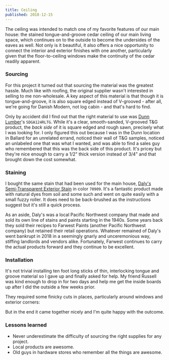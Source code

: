 ```yaml
---
title: Ceiling
published: 2018-12-15
---
```


The ceiling was intended to match one of my favorite features of our main house:
the stained tongue-and-groove cedar ceiling of our main living space, which continues on to the outside
to become the undersides of the eaves as well.
Not only is it beautiful, it also offers a nice opportunity to connect the interior and exterior finishes with one another,
particularly given that the floor-to-ceiling windows make the continuity of the cedar readily apparent.

<?# SimpleFigure src="images/IMG_20190214_094401.jpg" caption="Main house ceiling for reference" /?>

### Sourcing

For this project it turned out that sourcing the material was the greatest hassle.
Much like with roofing, the original supplier wasn't interested in selling to me non-wholesale.
A key aspect of this material is that though it is tongue-and-groove, it is also square edged instead of V-grooved -
after all, we're going for Danish Modern, not log cabin - and that's hard to find.

Only by accident did I find out that the right material to use was [Dunn Lumber](http://www.dunnlumber.com/)'s
`SDGA124RLTG`. While it's a clear, smooth-sanded, V-grooved T&G product, the _back side_ of it is square edged and rough sawn,
precisely what I was looking for. I only figured this out because I was in the Dunn location in Ballard
for an unrelated errand, noticed their wall of T&G samples, noticed an unlabeled one that was what I wanted,
and was able to find a sales guy who remembered that this was the back side of this product.
It's pricey but they're nice enough to carry a 1/2" thick version instead of 3/4" and that brought down the cost somewhat.

### Staining

I bought the same stain that had been used for the main house, [Daly's Semi-Transparent Exterior Stain](http://www.dalyswoodfinishes.com/store/index.php?main_page=product_info&cPath=2&products_id=9)
in color `70909`. It's a fantastic product made with natural dyes from soil and some such and went on quite easily
with a small fuzzy roller. It does need to be back-brushed as the instructions suggest but it's still a quick process.

As an aside, Daly's was a local Pacific Northwest company that made and sold its own line of stains and paints
starting in the 1940s. Some years back they sold their recipes to Farwest Paints (another Pacific Northwest company)
but retained their retail operations. Whatever remained of Daly's went bankrupt in 2018 in a seemingly gnarly
and unceremonious way, stiffing landlords and vendors alike. Fortunately, Farwest continues to carry the actual products
forward and they continue to be excellent.

### Installation

It's not trivial installing ten foot long sticks of thin, interlocking tongue and groove material so I gave up and finally asked for help.
My friend Russell was kind enough to drop in for two days and help me get the inside boards up after I did the outside
a few weeks prior.

They required some finicky cuts in places, particularly around windows and exterior corners:

<?# SimpleFigure src="images/IMG_20181030_140526.jpg" caption="Exterior board fancy cuts" /?>

But in the end it came together nicely and I'm quite happy with the outcome.

<?# SimpleFigure src="images/IMG_20181215_151123.jpg" caption="Fancy ceiling - indoors" /?>
<?# SimpleFigure src="images/IMG_20181215_151238.jpg" caption="Fancy ceiling - outdoors" /?>

### Lessons learned

- Never underestimate the difficulty of sourcing the right supplies for any project.
- Local products are awesome.
- Old guys in hardware stores who remember all the things are awesome.
